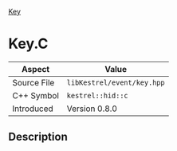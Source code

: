 [Key](index.md)
# Key.C
| Aspect | Value |
| --- | --- |
| Source File | `libKestrel/event/key.hpp` |
| C++ Symbol | `kestrel::hid::c` |
| Introduced | Version 0.8.0 |
## Description
